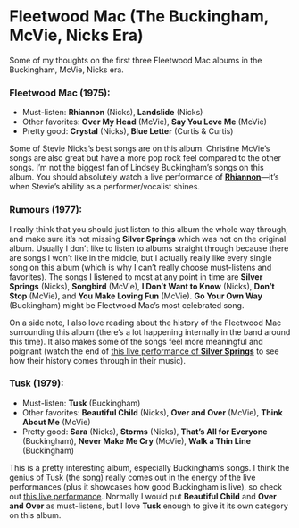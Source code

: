 # Fleetwood Mac (The Buckingham, McVie, Nicks Era)

Some of my thoughts on the first three Fleetwood Mac albums in the Buckingham, McVie, Nicks era.

### Fleetwood Mac (1975):

* Must-listen: **Rhiannon** (Nicks), **Landslide** (Nicks)
* Other favorites: **Over My Head** (McVie), **Say You Love Me** (McVie)
* Pretty good: **Crystal** (Nicks), **Blue Letter** (Curtis & Curtis)

Some of Stevie Nicks’s best songs are on this album. Christine McVie’s songs are also great but have a more pop rock feel compared to the other songs. I’m not the biggest fan of Lindsey Buckingham’s songs on this album. You should absolutely watch a live performance of [**Rhiannon**](https://www.youtube.com/watch?v=py3w5fttedA)—it’s when Stevie’s ability as a performer/vocalist shines.


### Rumours (1977):

I really think that you should just listen to this album the whole way through, and make sure it’s not missing **Silver Springs** which was not on the original album. Usually I don’t like to listen to albums straight through because there are songs I won’t like in the middle, but I actually really like every single song on this album (which is why I can’t really choose must-listens and favorites). The songs I listened to most at any point in time are **Silver Springs** (Nicks), **Songbird** (McVie), **I Don’t Want to Know** (Nicks), **Don’t Stop** (McVie), and **You Make Loving Fun** (McVie). **Go Your Own Way** (Buckingham) might be Fleetwood Mac’s most celebrated song. 

On a side note, I also love reading about the history of the Fleetwood Mac surrounding this album (there’s a lot happening internally in the band around this time). It also makes some of the songs feel more meaningful and poignant (watch the end of [this live performance of **Silver Springs**](https://www.youtube.com/watch?v=Ud2XKt2N8fs) to see how their history comes through in their music). 


### Tusk (1979):

* Must-listen: **Tusk** (Buckingham)
* Other favorites: **Beautiful Child** (Nicks), **Over and Over** (McVie), **Think About Me** (McVie)
* Pretty good: **Sara** (Nicks), **Storms** (Nicks), **That’s All for Everyone** (Buckingham), **Never Make Me Cry** (McVie), **Walk a Thin Line** (Buckingham)

This is a pretty interesting album, especially Buckingham’s songs. I think the genius of Tusk (the song) really comes out in the energy of the live performances (plus it showcases how good Buckingham is live), so check out [this live performance](https://www.youtube.com/watch?v=MrRVW-p8SJ8). Normally I would put **Beautiful Child** and **Over and Over** as must-listens, but I love **Tusk** enough to give it its own category on this album.

